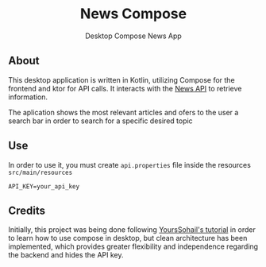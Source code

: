 <h1 align=center>News Compose</h1>
<p align = center>Desktop Compose News App</p>

## About

This desktop application is written in Kotlin, utilizing Compose for the frontend and ktor for API calls.
It interacts with the [News API](https://newsapi.org/) to retrieve information.

The aplication shows the most relevant articles and ofers to the user a search bar in order to search for a specific desired topic

## Use

In order to use it, you must create `api.properties` file inside the resources `src/main/resources`

```properties
API_KEY=your_api_key
```

## Credits

Initially, this project was being done following [YoursSohail's tutorial](https://www.youtube.com/watch?v=7IOfsV6dTeg) in order to learn how to use compose in desktop, but clean architecture has been implemented, which provides greater flexibility and independence regarding the backend and hides the API key.
